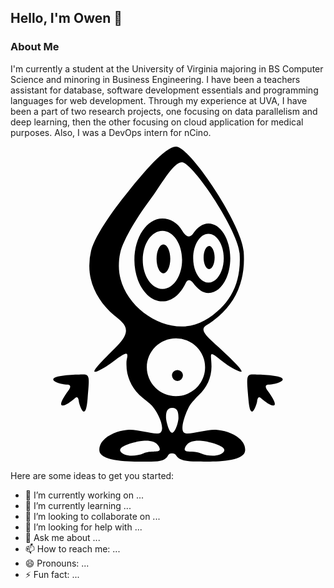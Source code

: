 ## Hello, I'm Owen :wave:

### About Me 

I'm currently a student at the University of Virginia majoring in BS Computer Science and minoring in Business Engineering.
I have been a teachers assistant for database, software development essentials and programming languages for web development.
Through my experience at UVA, I have been a part of two research projects, one focusing on data parallelism and deep learning, then the other 
focusing on cloud application for medical purposes. Also, I was a DevOps intern for nCino.

<svg role="img" viewBox="0 0 24 24" xmlns="http://www.w3.org/2000/svg"><title>CodeProject</title><path d="M15.644 21.576c-.837-.038-2.143.467-2.43.209-.378-.34.28-1.882.531-2.19.172-.204.452-.523.605-.663.594-.552.967-1.32.964-2.177-.004-.941-.281-1.278.659-.532.324.258.768.59 1.335.854 1.14.524-1.32-1.68-1.788-2.102-.788-.698-1.045-1.08-.609-1.353.346-.217.672-.46.977-.723 1.195-1.036 2.047-2.607 1.878-4.897-.15-2.091-4.09-7.979-5.14-8.002-.851-.018-2.58 2.107-3.527 3.256-1.028 1.247-2.637 3.408-2.958 4.677a4.726 4.726 0 0 0-.135 1.181c0 1.44.75 2.784 1.898 3.744.703.586 1.48 1.038.237 2.31-.74.76-2.433 2.363-1.452 1.91.572-.265 1-.614 1.34-.855.71-.504.99-.669.833-.03-.034.133-.028.274-.028.41 0 .893.37 1.69.95 2.278.15.154.586.486.833.7.586.506 1.196 1.864.816 2.202-.287.259-1.593-.246-2.426-.208-.837.037-2.276.566-2.239 1.563.037.998 3.17.851 3.9.858 1.645.012 1.089-.643 1.645-.631.555.016 0 .611 1.85.621.73.004 3.678.15 3.715-.847.042-.998-1.4-1.525-2.234-1.563zm-5.502 1.789c-.665.281-1.536.244-1.764-.15-.226-.398 1.138-.717 1.498-.772.359-.057 1.138-.132 1.422.396.332.613-.495.241-1.156.526zM8.257 9.099c0-.348.028-.685.103-1.007.254-1.088 1.467-2.977 2.272-4.042.744-.984 1.761-2.88 2.43-2.863.82.02 4.274 5.173 4.395 6.96.127 1.961-.535 3.305-1.47 4.193-.807.764-1.783 1.367-2.939 1.367-2.31 0-4.791-2.098-4.791-4.608zm2.129 7.714c0-1.216.994-2.204 2.221-2.204a2.21 2.21 0 0 1 2.219 2.204c0 1.218-.99 2.201-2.219 2.201a2.208 2.208 0 0 1-2.221-2.201zm1.927 4.986c-.237 0-.46-.905-.463-1.145-.007-.356.038-.755.474-.755s.47.398.473.755c.005.33-.248 1.145-.484 1.145zm3.954 1.415c-.226.395-1.1.432-1.765.15-.66-.284-1.487.087-1.155-.526.284-.527 1.063-.452 1.423-.396.358.055 1.727.375 1.497.772zM15.081 5.857c-.456 0-.85.31-1.172.775-.158.23-.45.41-.826-.23-.35-.593-.92-.922-1.508-.922-1.178 0-2.135 1.413-2.135 3.156 0 1.74.957 3.153 2.135 3.153.737 0 1.37-.557 1.769-1.39.154-.324.386-.263.566-.02.336.457.716.776 1.172.776.92 0 1.663-1.187 1.663-2.646-.001-1.466-.744-2.652-1.664-2.652zm-3.506 4.987c-.826 0-1.498-.99-1.498-2.21 0-1.226.672-2.216 1.498-2.216s1.498.99 1.498 2.217c0 1.218-.672 2.21-1.498 2.21zm3.506-.483c-.641 0-1.162-.83-1.162-1.856 0-1.028.52-1.857 1.162-1.857.644 0 1.167.829 1.167 1.857 0 1.026-.522 1.856-1.167 1.856zm.471-1.905c0 .481-.189.876-.419.876-.23 0-.418-.395-.418-.876 0-.488.188-.882.418-.882.23 0 .42.393.42.882zm-2.414 8.978a.418.418 0 0 1-.836 0c0-.229.189-.413.418-.413.228 0 .418.185.418.413zM5.57 17.36c-.165 0-1.688.02-2.163.227-.474.21.284.508.928.544.322.02.22.26.076.453-1.155 1.58-.265 1.263.513.565.192-.17.265.057.285.265.018.206.51 1.75.665-.208.063-.81.113-1.241.077-1.526-.038-.282-.193-.32-.381-.32zm12.858 0c.161 0 1.687.02 2.163.227.474.21-.284.508-.932.544-.32.02-.217.26-.076.453 1.158 1.58.268 1.263-.51.565-.192-.17-.265.057-.285.265-.021.206-.516 1.75-.665-.208-.064-.81-.113-1.241-.076-1.526.04-.282.19-.32.381-.32zm-6.254-8.812c0 .607-.235 1.101-.524 1.101-.288 0-.521-.494-.521-1.1 0-.608.233-1.101.52-1.101.289 0 .525.493.525 1.1zm3.377-.091c0 .481-.189.876-.419.876-.23 0-.418-.395-.418-.876 0-.488.188-.882.418-.882.23 0 .42.393.42.882Z"/></svg>

Here are some ideas to get you started:

- 🔭 I’m currently working on ...
- 🌱 I’m currently learning ...
- 👯 I’m looking to collaborate on ...
- 🤔 I’m looking for help with ...
- 💬 Ask me about ...
- 📫 How to reach me: ...
- 😄 Pronouns: ...
- ⚡ Fun fact: ...
